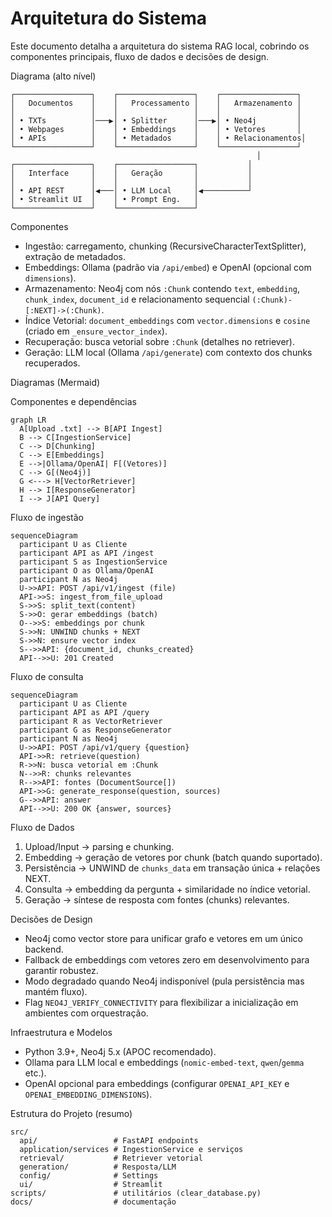 # Arquitetura do Sistema

Este documento detalha a arquitetura do sistema RAG local, cobrindo os componentes principais, fluxo de dados e decisões de design.

Diagrama (alto nível)
```
┌─────────────────┐    ┌─────────────────┐    ┌─────────────────┐
│   Documentos    │    │   Processamento │    │   Armazenamento │
│                 │    │                 │    │                 │
│ • TXTs          │───▶│ • Splitter      │───▶│ • Neo4j         │
│ • Webpages      │    │ • Embeddings    │    │ • Vetores       │
│ • APIs          │    │ • Metadados     │    │ • Relacionamentos│
└─────────────────┘    └─────────────────┘    └─────────────────┘
                                                       │
┌─────────────────┐    ┌─────────────────┐           │
│   Interface     │    │   Geração       │           │
│                 │    │                 │           │
│ • API REST      │◀───│ • LLM Local     │◀──────────┘
│ • Streamlit UI  │    │ • Prompt Eng.   │
└─────────────────┘    └─────────────────┘
```

Componentes
- Ingestão: carregamento, chunking (RecursiveCharacterTextSplitter), extração de metadados.
- Embeddings: Ollama (padrão via `/api/embed`) e OpenAI (opcional com `dimensions`).
- Armazenamento: Neo4j com nós `:Chunk` contendo `text`, `embedding`, `chunk_index`, `document_id` e relacionamento sequencial `(:Chunk)-[:NEXT]->(:Chunk)`.
- Índice Vetorial: `document_embeddings` com `vector.dimensions` e `cosine` (criado em `_ensure_vector_index`).
- Recuperação: busca vetorial sobre `:Chunk` (detalhes no retriever).
- Geração: LLM local (Ollama `/api/generate`) com contexto dos chunks recuperados.

Diagramas (Mermaid)

Componentes e dependências
```mermaid
graph LR
  A[Upload .txt] --> B[API Ingest]
  B --> C[IngestionService]
  C --> D[Chunking]
  C --> E[Embeddings]
  E -->|Ollama/OpenAI| F[(Vetores)]
  C --> G[(Neo4j)]
  G <---> H[VectorRetriever]
  H --> I[ResponseGenerator]
  I --> J[API Query]
```

Fluxo de ingestão
```mermaid
sequenceDiagram
  participant U as Cliente
  participant API as API /ingest
  participant S as IngestionService
  participant O as Ollama/OpenAI
  participant N as Neo4j
  U->>API: POST /api/v1/ingest (file)
  API->>S: ingest_from_file_upload
  S->>S: split_text(content)
  S->>O: gerar embeddings (batch)
  O-->>S: embeddings por chunk
  S->>N: UNWIND chunks + NEXT
  S->>N: ensure vector index
  S-->>API: {document_id, chunks_created}
  API-->>U: 201 Created
```

Fluxo de consulta
```mermaid
sequenceDiagram
  participant U as Cliente
  participant API as API /query
  participant R as VectorRetriever
  participant G as ResponseGenerator
  participant N as Neo4j
  U->>API: POST /api/v1/query {question}
  API->>R: retrieve(question)
  R->>N: busca vetorial em :Chunk
  N-->>R: chunks relevantes
  R-->>API: fontes (DocumentSource[])
  API->>G: generate_response(question, sources)
  G-->>API: answer
  API-->>U: 200 OK {answer, sources}
```

Fluxo de Dados
1) Upload/Input → parsing e chunking.
2) Embedding → geração de vetores por chunk (batch quando suportado).
3) Persistência → UNWIND de `chunks_data` em transação única + relações NEXT.
4) Consulta → embedding da pergunta + similaridade no índice vetorial.
5) Geração → síntese de resposta com fontes (chunks) relevantes.

Decisões de Design
- Neo4j como vector store para unificar grafo e vetores em um único backend.
- Fallback de embeddings com vetores zero em desenvolvimento para garantir robustez.
- Modo degradado quando Neo4j indisponível (pula persistência mas mantém fluxo).
- Flag `NEO4J_VERIFY_CONNECTIVITY` para flexibilizar a inicialização em ambientes com orquestração.

Infraestrutura e Modelos
- Python 3.9+, Neo4j 5.x (APOC recomendado).
- Ollama para LLM local e embeddings (`nomic-embed-text`, `qwen`/`gemma` etc.).
- OpenAI opcional para embeddings (configurar `OPENAI_API_KEY` e `OPENAI_EMBEDDING_DIMENSIONS`).

Estrutura do Projeto (resumo)
```
src/
  api/                 # FastAPI endpoints
  application/services # IngestionService e serviços
  retrieval/           # Retriever vetorial
  generation/          # Resposta/LLM
  config/              # Settings
  ui/                  # Streamlit
scripts/               # utilitários (clear_database.py)
docs/                  # documentação
```
